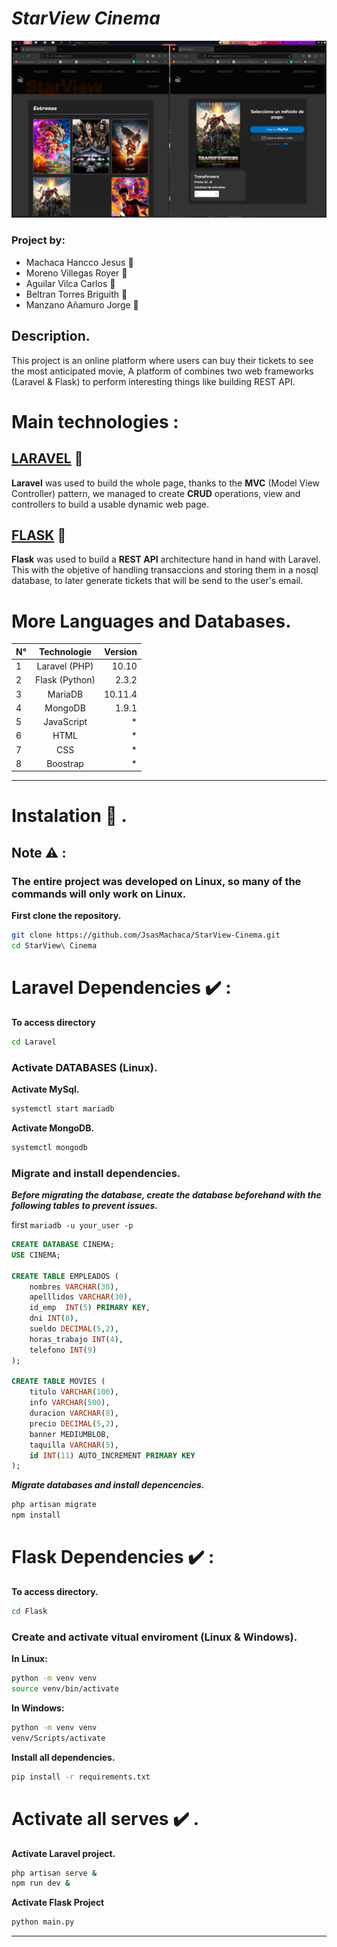 # *StarView Cinema*

![preview](images/image.png)

### Project by:
* Machaca Hancco Jesus :boy:
* Moreno Villegas Royer :boy:
* Aguilar Vilca Carlos :boy:
* Beltran Torres Briguith :girl:
* Manzano Añamuro Jorge :boy:
  
## Description.
This project is an online platform where users can buy their tickets to see the most anticipated movie, A platform of combines two web frameworks (Laravel & Flask) to perform interesting things like building REST API.

# Main technologies : 

## [LARAVEL](https://laravel.com/) :pushpin:
**Laravel** was used to build the whole page, thanks to the **MVC** (Model View Controller) pattern, we managed to create **CRUD** operations, view and controllers to build a usable dynamic web page.

## [FLASK](https://flask.palletsprojects.com/en/2.3.x/) :pushpin:
**Flask** was used to build a **REST API** architecture hand in hand with Laravel. This with the objetive of handling transaccions and storing them in a nosql database, to later generate tickets that will be send to the user's email.


#  More Languages and Databases.

| **N°**       | **Technologie** | **Version** |
|--------------|:---------------:|------------:|
| 1            | Laravel (PHP)   | 10.10       |
| 2            | Flask (Python)  | 2.3.2       |
| 3            | MariaDB         | 10.11.4     |
| 4            | MongoDB         | 1.9.1       |
| 5            | JavaScript      | *           |
| 6            | HTML            | *           |
| 7            | CSS             | *           |
| 8            | Boostrap        | *           |

---

# Instalation :page_with_curl: .
## Note :warning: :
### The entire project was developed on Linux, so many of the commands will only work on Linux.

**First clone the repository.**

```bash
git clone https://github.com/JsasMachaca/StarView-Cinema.git
cd StarView\ Cinema
```

# Laravel Dependencies :heavy_check_mark: :
**To access directory**
```bash
cd Laravel
```
### Activate DATABASES (Linux).

**Activate MySql.**
```bash
systemctl start mariadb
```

**Activate MongoDB.**
```bash
systemctl mongodb
```

### Migrate and install dependencies.
***Before migrating the database, create the database beforehand with the following tables to prevent issues.***

first `mariadb -u your_user -p`

```sql
CREATE DATABASE CINEMA;
USE CINEMA;

CREATE TABLE EMPLEADOS (
	nombres VARCHAR(30),
	apelllidos VARCHAR(30),
	id_emp 	INT(5) PRIMARY KEY,
	dni INT(8),
	sueldo DECIMAL(5,2),
	horas_trabajo INT(4),
	telefono INT(9)
);

CREATE TABLE MOVIES (
	titulo VARCHAR(100),
	info VARCHAR(500),
	duracion VARCHAR(8),
	precio DECIMAL(5,2),
	banner MEDIUMBLOB,
	taquilla VARCHAR(5),
	id INT(11) AUTO_INCREMENT PRIMARY KEY
);
```

***Migrate databases and install depencencies.***

```bash
php artisan migrate
npm install
```

# Flask Dependencies :heavy_check_mark: :
**To access directory.**
```bash
cd Flask
```

### Create and activate vitual enviroment (Linux & Windows).
**In Linux:**
```bash
python -m venv venv
source venv/bin/activate
```

**In Windows:**
```bash
python -m venv venv
venv/Scripts/activate
```

**Install all dependencies.**
```bash
pip install -r requirements.txt
```
# Activate all serves :heavy_check_mark: .

**Activate Laravel project.**
```bash
php artisan serve &
npm run dev &
```
**Activate Flask Project**
```bash
python main.py
```
---
